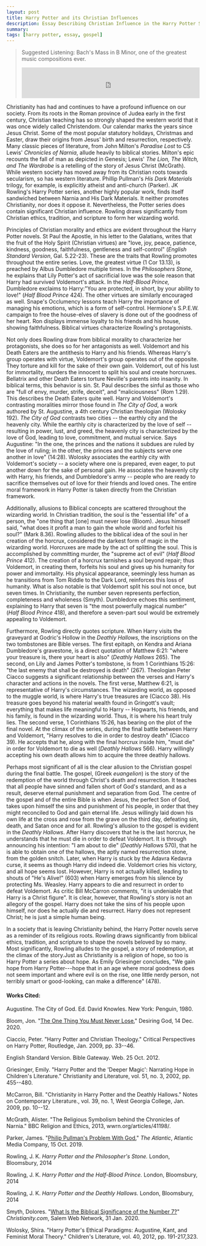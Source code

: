 ```yaml
---
layout: post
title: Harry Potter and its Christian Influences
description: Essay Describing Christian Influence in the Harry Potter Series by JK Rowling
summary: 
tags: [harry potter, essay, gospel]
---
```


>Suggested Listening: Bach's Mass in B Minor, one of the greatest music compositions ever.
><iframe src="https://open.spotify.com/embed/album/3HdmIB3Wzcd7bFDdsgaIbp?theme=0" width="100%" height="80" frameBorder="0" allowtransparency="true" allow="encrypted-media"></iframe>

Christianity has had and continues to have a profound influence on our society. From its roots in the Roman province of Judea early in the first century, Christian teaching has so strongly shaped the western world that it was once widely called Christendom. Our calendar marks the years since Jesus Christ. Some of the most popular statutory holidays, Christmas and Easter, draw their origins from Jesus' birth and resurrection, respectively. Many classic pieces of literature, from John Milton's *Paradise Lost* to CS Lewis' *Chronicles of Narnia*, allude heavily to biblical stories. Milton's epic recounts the fall of man as depicted in Genesis; Lewis' *The Lion, The Witch, and The Wardrobe* is a retelling of the story of Jesus Christ (McGrath). While western society has moved away from its Christian roots towards secularism, so has western literature. Phillip Pullman's *His Dark Materials* trilogy, for example, is explicitly atheist and anti-church (Parker). JK Rowling's Harry Potter series, another highly popular work, finds itself sandwiched between Narnia and His Dark Materials. It neither promotes Christianity, nor does it oppose it. Nevertheless, the Potter series does contain significant Christian influence. Rowling draws significantly from Christian ethics, tradition, and scripture to form her wizarding world.

Principles of Christian morality and ethics are evident throughout the Harry Potter novels. St Paul the Apostle, in his letter to the Galatians, writes that the fruit of the Holy Spirit (Christian virtues) are "love, joy, peace, patience, kindness, goodness, faithfulness, gentleness and self-control" (*English Standard Version*, Gal. 5.22-23). These are the traits that Rowling promotes throughout the entire series. Love, the greatest virtue (1 Cor 13.13), is preached by Albus Dumbledore multiple times. In the *Philosophers Stone,* he explains that Lily Potter's act of sacrificial love was the sole reason that Harry had survived Voldemort's attack. In the *Half-Blood Prince,* Dumbledore exclaims to Harry:"You are protected, in short, by your ability to love!" (*Half Blood Prince* 424). The other virtues are similarly encouraged as well. Snape's Occlumency lessons teach Harry the importance of managing his emotions, which is a form of self-control. Hermione's S.P.E.W. campaign to free the house-elves of slavery is done out of the goodness of her heart. Ron displays immense loyalty to his friends and his house, showing faithfulness. Biblical virtues characterize Rowling's protagonists.

Not only does Rowling draw from biblical morality to characterize her protagonists, she does so for her antagonists as well. Voldemort and his Death Eaters are the antithesis to Harry and his friends. Whereas Harry's group operates with virtue, Voldemort's group operates out of the opposite. They torture and kill for the sake of their own gain. Voldemort, out of his lust for immortality, murders the innocent to split his soul and create horcruxes. Bellatrix and other Death Eaters torture Neville's parents into insanity. In biblical terms, this behavior is sin. St. Paul describes the sinful as those who are "full of envy, murder, strife, deceit", and "maliciousness" (Rom 1.29). This describes the Death Eaters quite well. Harry and Voldemort's contrasting moralities mirror those found in *The City of God*, a work authored by St. Augustine, a 4th century Christian theologian (Wolosky 192). *The City of God* contrasts two cities -- the earthly city and the heavenly city. While the earthly city is characterized by the love of self -- resulting in power, lust, and greed, the heavenly city is characterized by the love of God, leading to love, commitment, and mutual service. Says Augustine: "In the one, the princes and the nations it subdues are ruled by the love of ruling; in the other, the princes and the subjects serve one another in love" (14:28). Wolosky associates the earthly city with Voldemort's society -- a society where one is prepared, even eager, to put another down for the sake of personal gain. He associates the heavenly city with Harry, his friends, and Dumbledore's army -- people who are ready to sacrifice themselves out of love for their friends and loved ones. The entire moral framework in Harry Potter is taken directly from the Christian framework.

Additionally, allusions to Biblical concepts are scattered throughout the wizarding world. In Christian tradition, the soul is the "essential life" of a person, the "one thing that [one] must never lose (Bloom). Jesus himself said, "what does it profit a man to gain the whole world and forfeit his soul?" (Mark 8.36). Rowling alludes to the biblical idea of the soul in her creation of the horcrux, considered the darkest form of magic in the wizarding world. Horcruxes are made by the act of splitting the soul. This is accomplished by committing murder, the "supreme act of evil" (*Half Blood Prince* 412). The creation of a horcrux tarnishes a soul beyond repair; thus Voldemort, in creating them, forfeits his soul and gives up his humanity for power and immortality. His physical appearance, seemingly less human as he transitions from Tom Riddle to the Dark Lord, reinforces this loss of humanity. What is also notable is that Voldemort split his soul not once, but seven times. In Christianity, the number seven represents perfection, completeness and wholeness (Smyth). Dumbledore echoes this sentiment, explaining to Harry that seven is "the most powerfully magical number" (*Half Blood Prince* 418), and therefore a seven-part soul would be extremely appealing to Voldemort.

Furthermore, Rowling directly quotes scripture. When Harry visits the graveyard at Godric's Hollow in the *Deathly Hallows,* the inscriptions on the two tombstones are Bible verses. The first epitaph, on Kendra and Ariana Dumbledore's gravestone, is a direct quotation of Matthew 6:21: "where your treasure is, there your heart is also" (*Deathly Hallows* 265). The second, on Lily and James Potter's tombstone, is from 1 Corinthians 15:26: "the last enemy that shall be destroyed is death" (267). Theologian Peter Ciacco suggests a significant relationship between the verses and Harry's character and actions in the novels. The first verse, Matthew 6:21, is representative of Harry's circumstances. The wizarding world, as opposed to the muggle world, is where Harry's true treasures are (Ciacco 38). His treasure goes beyond his material wealth found in Gringott's vault; everything that makes life meaningful to Harry -- Hogwarts, his friends, and his family, is found in the wizarding world. Thus, it is where his heart truly lies. The second verse, 1 Corinthians 15:26, has bearing on the plot of the final novel. At the climax of the series, during the final battle between Harry and Voldemort, "Harry resolves to die in order to destroy death" (Ciacco 39). He accepts that he, along with the final horcrux inside him, "must die" in order for Voldemort to die as well (*Deathly Hallows* 566). Harry willingly accepting his own death allows him to acquire the three deathly hallows.

Perhaps most significant of all is the clear allusion to the Christian gospel during the final battle. The gospel, (Greek *euangelion*) is the story of the redemption of the world through Christ's death and resurrection. It teaches that all people have sinned and fallen short of God's standard, and as a result, deserve eternal punishment and separation from God. The centre of the gospel and of the entire Bible is when Jesus, the perfect Son of God, takes upon himself the sins and punishment of his people, in order that they might reconciled to God and gain eternal life. Jesus willingly laid down his own life at the cross and rose from the grave on the third day, defeating sin, death, and Satan once and for all. Rowling's allusion to the gospel is evident in the *Deathly Hallows*. After Harry discovers that he is the last horcrux, he understands that he must die in order to defeat Voldemort. It is through announcing his intention: "I am about to die" (*Deathly Hallows* 570), that he is able to obtain one of the hallows, the aptly named resurrection stone, from the golden snitch. Later, when Harry is stuck by the Adavra Kedavra curse, it seems as though Harry did indeed die. Voldemort cries his victory, and all hope seems lost. However, Harry is not actually killed, leading to shouts of "He's Alive!" (603) when Harry emerges from his silence by protecting Ms. Weasley. Harry appears to die and resurrect in order to defeat Voldemort. As critic Bill McCarron comments, "it is undeniable that Harry is a Christ figure". It is clear, however, that Rowling's story is not an allegory of the gospel. Harry does not take the sins of his people upon himself, nor does he actually die and resurrect. Harry does not represent Christ; he is just a simple human being.

In a society that is leaving Christianity behind, the Harry Potter novels serve as a reminder of its religious roots. Rowling draws significantly from biblical ethics, tradition, and scripture to shape the novels beloved by so many. Most significantly, Rowling alludes to the gospel, a story of redemption, at the climax of the story.Just as Christianity is a religion of hope, so too is Harry Potter a series about hope. As Emily Griesinger concludes, "We gain hope from Harry Potter---hope that in an age where moral goodness does not seem important and where evil is on the rise, one little nerdy person, not terribly smart or good-looking, can make a difference" (478).

#### Works Cited:

Augustine. The City of God. Ed. David Knowles. New York: Penguin, 1980.

Bloom, Jon. "[The One Thing You Must Never Lose.](https://www.desiringgod.org/articles/the-one-thing-you-must-never-lose)" Desiring God, 14 Dec. 2020.

Ciaccio, Peter. "Harry Potter and Christian Theology." Critical Perspectives on Harry Potter, Routledge, Jan. 2009, pp. 33--46.

English Standard Version. Bible Gateway. Web. 25 Oct. 2012.

Griesinger, Emily. "Harry Potter and the 'Deeper Magic': Narrating Hope in Children's Literature." Christianity and Literature, vol. 51, no. 3, 2002, pp. 455--480.

McCarron, Bill. "Christianity in Harry Potter and the Deathly Hallows." Notes on Contemporary Literature., vol. 39, no. 1, West Georgia College, Jan. 2009, pp. 10--12.

McGrath, Alister. "The Religious Symbolism behind the Chronicles of Narnia." BBC Religion and Ethics, 2013, wwrn.org/articles/41198/.

Parker, James. "[Philip Pullman's Problem With God.](https://www.theatlantic.com/magazine/archive/2019/11/can-atheism-animate-great-fantasy/598351/)" *The Atlantic*, Atlantic Media Company, 15 Oct. 2019.

Rowling, J. K. *Harry Potter and the Philosopher's Stone.* London, Bloomsbury, 2014

Rowling, J. K. *Harry Potter and the Half-Blood Prince.* London, Bloomsbury, 2014

Rowling, J. K. *Harry Potter and the Deathly Hallows.* London, Bloomsbury, 2014

Smyth, Dolores. "[What Is the Biblical Significance of the Number 7?](https://www.christianity.com/wiki/bible/what-is-the-biblical-significance-of-the-number-7.html)" *Christianity.com*, Salem Web Network, 31 Jan. 2020.

Wolosky, Shira. "Harry Potter's Ethical Paradigms: Augustine, Kant, and Feminist Moral Theory." Children's Literature, vol. 40, 2012, pp. 191-217,323.